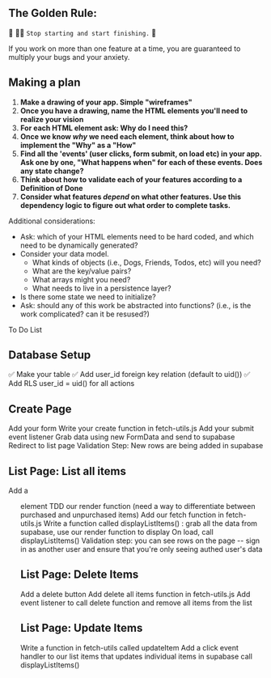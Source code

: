 ## The Golden Rule:

🦸 🦸‍♂️ `Stop starting and start finishing.` 🏁

If you work on more than one feature at a time, you are guaranteed to multiply your bugs and your anxiety.

## Making a plan

1. **Make a drawing of your app. Simple "wireframes"**
1. **Once you have a drawing, name the HTML elements you'll need to realize your vision**
1. **For each HTML element ask: Why do I need this?**
1. **Once we know _why_ we need each element, think about how to implement the "Why" as a "How"**
1. **Find all the 'events' (user clicks, form submit, on load etc) in your app. Ask one by one, "What happens when" for each of these events. Does any state change?**
1. **Think about how to validate each of your features according to a Definition of Done**
1. **Consider what features _depend_ on what other features. Use this dependency logic to figure out what order to complete tasks.**

Additional considerations:

-   Ask: which of your HTML elements need to be hard coded, and which need to be dynamically generated?
-   Consider your data model.
    -   What kinds of objects (i.e., Dogs, Friends, Todos, etc) will you need?
    -   What are the key/value pairs?
    -   What arrays might you need?
    -   What needs to live in a persistence layer?
-   Is there some state we need to initialize?
-   Ask: should any of this work be abstracted into functions? (i.e., is the work complicated? can it be resused?)

To Do List
## Database Setup
✅ Make your table
✅ Add user_id foreign key relation (default to uid())
✅ Add RLS user_id = uid() for all actions
## Create Page
Add your form
Write your create function in fetch-utils.js
Add your submit event listener
Grab data using new FormData and send to supabase
Redirect to list page Validation Step: New rows are being added in supabase
## List Page: List all items
Add a <ul> element
TDD our render function (need a way to differentiate between purchased and unpurchased items)
Add our fetch function in fetch-utils.js
Write a function called displayListItems() : grab all the data from supabase, use our render function to display
On load, call displayListItems() Validation step: you can see rows on the page -- sign in as another user and ensure that you're only seeing authed user's data
## List Page: Delete Items
Add a delete button
Add delete all items function in fetch-utils.js
Add event listener to call delete function and remove all items from the list
## List Page: Update Items
Write a function in fetch-utils called updateItem
Add a click event handler to our list items that updates individual items in supabase
call displayListItems()